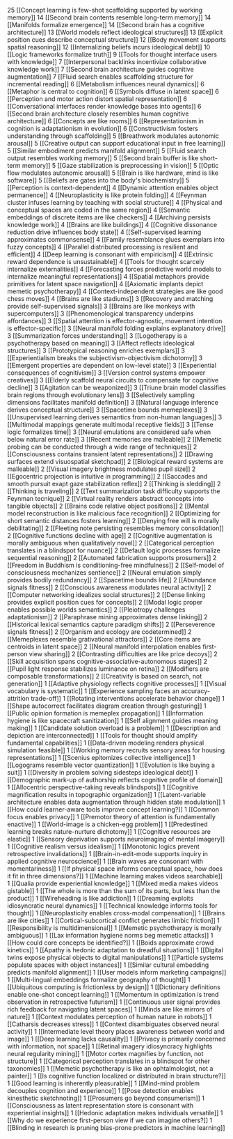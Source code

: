 ---
---

25 [[Concept learning is few-shot scaffolding supported by working memory]]
14 [[Second brain contents resemble long-term memory]]
14 [[Manifolds formalize emergence]]
14 [[Second brain has a cognitive architecture]]
13 [[World models reflect ideological structures]]
13 [[Explicit position cues describe conceptual structure]]
12 [[Body movement supports spatial reasoning]]
12 [[Internalizing beliefs incurs ideological debt]]
10 [[Logic frameworks formalize truth]]
9 [[Tools for thought interface users with knowledge]]
7 [[Interpersonal backlinks incentivize collaborative knowledge work]]
7 [[Second brain architecture guides cognitive augmentation]]
7 [[Fluid search enables scaffolding structure for incremental reading]]
6 [[Metabolism influences neural dynamics]]
6 [[Metaphor is central to cognition]]
6 [[Symbols diffuse in latent space]]
6 [[Perception and motor action distort spatial representation]]
6 [[Conversational interfaces render knowledge bases into agents]]
6 [[Second brain architecture closely resembles human cognitive architecture]]
6 [[Concepts are like rooms]]
6 [[Representationism in cognition is adaptationism in evolution]]
6 [[Constructivism fosters understanding through scaffolding]]
5 [[Breathwork modulates autonomic arousal]]
5 [[Creative output can support educational input in free learning]]
5 [[Similar embodiment predicts manifold alignment]]
5 [[Fluid search output resembles working memory]]
5 [[Second brain buffer is like short-term memory]]
5 [[Gaze stabilization is preprocessing in vision]]
5 [[Optic flow modulates autonomic arousal]]
5 [[Brain is like hardware, mind is like software]]
5 [[Beliefs are gates into the body's biochemistry]]
5 [[Perception is context-dependent]]
4 [[Dynamic attention enables object permanence]]
4 [[Neuroplasticity is like protein folding]]
4 [[Feynman cluster infuses learning by teaching with social structure]]
4 [[Physical and conceptual spaces are coded in the same region]]
4 [[Semantic embeddings of discrete items are like checkers]]
4 [[Archiving persists knowledge work]]
4 [[Brains are like buildings]]
4 [[Cognitive dissonance reduction drive influences body state]]
4 [[Self-supervised learning approximates commonsense]]
4 [[Family resemblance glues exemplars into fuzzy concepts]]
4 [[Parallel distributed processing is resilient and efficient]]
4 [[Deep learning is consonant with empiricism]]
4 [[Extrinsic reward dependence is unsustainable]]
4 [[Tools for thought scarcely internalize externalities]]
4 [[Forecasting forces predictive world models to internalize meaningful representations]]
4 [[Spatial metaphors provide primitives for latent space navigation]]
4 [[Axiomatic implants depict memetic psychotherapy]]
4 [[Context-independent strategies are like good chess moves]]
4 [[Brains are like stadiums]]
3 [[Recovery and matching provide self-supervised signals]]
3 [[Brains are like monkeys with supercomputers]]
3 [[Phenomenological transparency underpins affordances]]
3 [[Spatial attention is effector-agnostic, movement intention is effector-specific]]
3 [[Neural manifold folding explains explanatory drive]]
3 [[Summarization forces understanding]]
3 [[Logotherapy is a psychotherapy based on meaning]]
3 [[Affect reflects ideological structures]]
3 [[Prototypical reasoning enriches exemplars]]
3 [[Experientialism breaks the subjectivism-objectivism dichotomy]]
3 [[Emergent properties are dependent on low-level state]]
3 [[Experiential consequences of cognitivism]]
3 [[Version control systems empower creatives]]
3 [[Elderly scaffold neural circuits to compensate for cognitive decline]]
3 [[Agitation can be weaponized]]
3 [[Triune brain model classifies brain regions through evolutionary lens]]
3 [[Selectively sampling dimensions facilitates manifold definition]]
3 [[Natural language inference derives conceptual structure]]
3 [[Spacetime bounds memeplexes]]
3 [[Unsupervised learning derives semantics from non-human languages]]
3 [[Multimodal mappings generate multimodal receptive fields]]
3 [[Tense logic formalizes time]]
3 [[Neural emulations are considered safe when below natural error rate]]
3 [[Recent memories are malleable]]
2 [[Memetic probing can be conducted through a wide range of techniques]]
2 [[Consciousness contains transient latent representations]]
2 [[Drawing surfaces extend visuospatial sketchpad]]
2 [[Biological reward systems are malleable]]
2 [[Visual imagery brightness modulates pupil size]]
2 [[Egocentric projection is intuitive in programming]]
2 [[Saccades and smooth pursuit exapt gaze stabilization reflex]]
2 [[Thinking is sledding]]
2 [[Thinking is traveling]]
2 [[Text summarization task difficulty supports the Feynman tecnique]]
2 [[Virtual reality renders abstract concepts into tangible objects]]
2 [[Brains code relative object positions]]
2 [[Mental model reconstruction is like malicious face recognition]]
2 [[Optimizing for short semantic distances fosters learning]]
2 [[Denying free will is morally debilitating]]
2 [[Fleeting note persisting resembles memory consolidation]]
2 [[Cognitive functions decline with age]]
2 [[Cognitive augmentation is morally ambiguous when qualitatively novel]]
2 [[Categorical perception translates in a blindspot for nuance]]
2 [[Default logic processes formalize sequential reasoning]]
2 [[Automated fabrication supports prosumers]]
2 [[Freedom in Buddhism is conditioning-free mindfulness]]
2 [[Self-model of consciousness mechanizes sentience]]
2 [[Neural emulation simply provides bodily redundancy]]
2 [[Spacetime bounds life]]
2 [[Abundance signals fitness]]
2 [[Conscious awareness modulates neural activity]]
2 [[Computer networking idealizes social structures]]
2 [[Dense linking provides explicit position cues for concepts]]
2 [[Modal logic proper enables possible worlds semantics]]
2 [[Pleiotropy challenges adaptationism]]
2 [[Paraphrase mining approximates dense linking]]
2 [[Historical lexical semantics capture paradigm shifts]]
2 [[Perseverence signals fitness]]
2 [[Organism and ecology are codetermined]]
2 [[Memeplexes resemble grativational attractors]]
2 [[Core items are centroids in latent space]]
2 [[Neural manifold interpolation enables first-person view sharing]]
2 [[Contrasting difficulties are like price decoys]]
2 [[Skill acquisition spans cognitive-associative-autonomous stages]]
2 [[Pupil light response stabilizes luminance on retina]]
2 [[Modifiers are composable transformations]]
2 [[Creativity is based on search, not generation]]
1 [[Adaptive physiology reflects cognitive processes]]
1 [[Visual vocabulary is systematic]]
1 [[Experience sampling faces an accuracy-attrition trade-off]]
1 [[Rotating interventions accelerate behavior change]]
1 [[Shape autocorrect facilitates diagram creation through gesturing]]
1 [[Public opinion formation is memeplex propagation]]
1 [[Information hygiene is like spacecraft sanitization]]
1 [[Self alignment guides meaning making]]
1 [[Candidate solution overload is a problem]]
1 [[Description and depiction are interconnected]]
1 [[Tools for thought should amplify fundamental capabilities]]
1 [[Data-driven modeling renders physical simulation feasible]]
1 [[Working memory recruits sensory areas for housing representations]]
1 [[Scenius epitomizes collective intelligence]]
1 [[Logograms resemble vector quantization]]
1 [[Evolution is like buying a suit]]
1 [[Diversity in problem solving sidesteps ideological debt]]
1 [[Demographic mark-up of authorship reflects cognitive profile of domain]]
1 [[Allocentric perspective-taking reveals blindspots]]
1 [[Cognitive magnification results in topographic organization]]
1 [[Latent-variable architecture enables data augmentation through hidden state modulation]]
1 [[How could learner-aware tools improve concept learning?]]
1 [[Common focus enables privacy]]
1 [[Premotor theory of attention is fundamentally enactive]]
1 [[World-image is a chicken-egg problem]]
1 [[Predestined learning breaks nature-nurture dichotomy]]
1 [[Cognitive resources are elastic]]
1 [[Sensory deprivation supports neuroimaging of mental imagery]]
1 [[Cognitive realism versus idealism]]
1 [[Monotonic logics prevent retrospective invalidations]]
1 [[Brain-in-edit-mode supports inquiry in applied cognitive neuroscience]]
1 [[Brain waves are consonant with momentariness]]
1 [[If physical space informs conceptual space, how does it fit in three dimensions?]]
1 [[Machine learning makes videos searchable]]
1 [[Qualia provide experiential knowledge]]
1 [[Mixed media makes videos gistable]]
1 [[The whole is more than the sum of its parts, but less than the product]]
1 [[Wireheading is like addiction]]
1 [[Dreaming exploits idiosyncratic neural dynamics]]
1 [[Technical knowledge informs tools for thought]]
1 [[Neuroplasticity enables cross-modal compensation]]
1 [[Brains are like cities]]
1 [[Cortical-subcortical conflict generates limbic friction]]
1 [[Responsibility is multidimensional]]
1 [[Memetic psychotherapy is morally ambiguous]]
1 [[Lax information hygiene norms beg memetic attacks]]
1 [[How could core concepts be identified?]]
1 [[Boids approximate crowd kinetics]]
1 [[Apathy is hedonic adaptation to dreadful situations]]
1 [[Digital twins expose physical objects to digital manipulations]]
1 [[Particle systems populate spaces with object instances]]
1 [[Similar cultural embedding predicts manifold alignment]]
1 [[User models inform marketing campaigns]]
1 [[Multi-lingual embeddings formalize geography of thought]]
1 [[Ubiquitous computing is frictionless by design]]
1 [[Dictionary definitions enable one-shot concept learning]]
1 [[Momentum in optimization is trend observation in retrospective futurism]]
1 [[Continuous user signal provides rich feedback for navigating latent spaces]]
1 [[Minds are like mirrors of nature]]
1 [[Context modulates perception of human nature in robots]]
1 [[Catharsis decreases stress]]
1 [[Context disambiguates observed neural activity]]
1 [[Intermediate level theory places awareness between world and image]]
1 [[Deep learning lacks causality]]
1 [[Privacy is primarily concerned with information, not space]]
1 [[Retinal imagery idiosyncracy highlights neural regularity mining]]
1 [[Motor cortex magnifies by function, not structure]]
1 [[Categorical perception translates in a blindspot for other taxonomies]]
1 [[Memetic psychotherapy is like an ophtalmologist, not a painter]]
1 [[Is cognitive function localized or distributed in brain structure?]]
1 [[Good learning is inherently pleasurable]]
1 [[Mind-mind problem decouples cognition and experience]]
1 [[Pose detection enables kinesthetic sketchnoting]]
1 [[Prosumers go beyond consumerism]]
1 [[Consciousness as latent representation store is consonant with experiential insights]]
1 [[Hedonic adaptation makes individuals versatile]]
1 [[Why do we experience first-person view if we can imagine others?]]
1 [[Blinding in research is pruning bias-prone predictors in machine learning]]